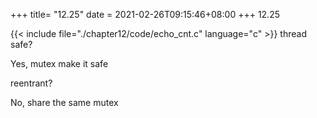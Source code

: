 +++
title= "12.25"
date = 2021-02-26T09:15:46+08:00
+++
12.25

{{< include file="./chapter12/code/echo_cnt.c" language="c" >}}
thread safe?

Yes, mutex make it safe

reentrant?

No, share the same mutex




